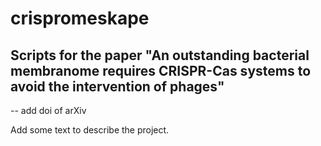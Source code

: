 # crispromeskape
## Scripts for the paper "An outstanding bacterial membranome requires CRISPR-Cas systems to avoid the intervention of phages"

-- add doi of arXiv

Add some text to describe the project. 